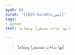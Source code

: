 ```yaml
---
ayah: 66
surah: '[[025-Surah|سورة]]'
tags:
- quran
text: إنها ساءت مستقرا ومقاما

---
```

> إنها ساءت مستقرا ومقاما
